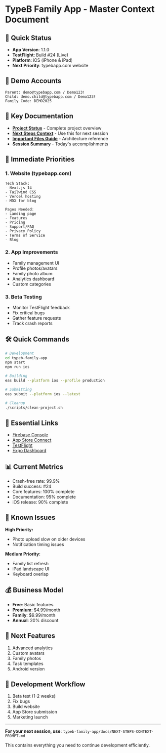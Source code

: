 # TypeB Family App - Master Context Document

## 🚀 Quick Status
- **App Version**: 1.1.0
- **TestFlight**: Build #24 (Live)
- **Platform**: iOS (iPhone & iPad)
- **Next Priority**: typebapp.com website

## 🔑 Demo Accounts
```
Parent: demo@typebapp.com / Demo123!
Child: demo.child@typebapp.com / Demo123!
Family Code: DEMO2025
```

## 📁 Key Documentation
- **[Project Status](typeb-family-app/docs/PROJECT-STATUS-2025-02.md)** - Complete project overview
- **[Next Steps Context](typeb-family-app/docs/NEXT-STEPS-CONTEXT-PROMPT.md)** - Use this for next session
- **[Important Files Guide](typeb-family-app/docs/IMPORTANT-FILES-GUIDE.md)** - Architecture reference
- **[Session Summary](typeb-family-app/docs/SESSION-SUMMARY-2025-02-10.md)** - Today's accomplishments

## 🎯 Immediate Priorities

### 1. Website (typebapp.com)
```
Tech Stack:
- Next.js 14
- Tailwind CSS
- Vercel hosting
- MDX for blog

Pages Needed:
- Landing page
- Features
- Pricing
- Support/FAQ
- Privacy Policy
- Terms of Service
- Blog
```

### 2. App Improvements
- Family management UI
- Profile photos/avatars
- Family photo album
- Analytics dashboard
- Custom categories

### 3. Beta Testing
- Monitor TestFlight feedback
- Fix critical bugs
- Gather feature requests
- Track crash reports

## 🛠️ Quick Commands
```bash
# Development
cd typeb-family-app
npm start
npm run ios

# Building
eas build --platform ios --profile production

# Submitting
eas submit --platform ios --latest

# Cleanup
./scripts/clean-project.sh
```

## 🔗 Essential Links
- [Firebase Console](https://console.firebase.google.com/project/typeb-family-app)
- [App Store Connect](https://appstoreconnect.apple.com/apps/6749812496)
- [TestFlight](https://appstoreconnect.apple.com/apps/6749812496/testflight/ios)
- [Expo Dashboard](https://expo.dev/accounts/wolfjn1/projects/typeb-family-app)

## 📊 Current Metrics
- Crash-free rate: 99.9%
- Build success: #24
- Core features: 100% complete
- Documentation: 95% complete
- iOS release: 90% complete

## 🐛 Known Issues
**High Priority:**
- Photo upload slow on older devices
- Notification timing issues

**Medium Priority:**
- Family list refresh
- iPad landscape UI
- Keyboard overlap

## 💰 Business Model
- **Free**: Basic features
- **Premium**: $4.99/month
- **Family**: $9.99/month
- **Annual**: 20% discount

## 📱 Next Features
1. Advanced analytics
2. Custom avatars
3. Family photos
4. Task templates
5. Android version

## 🚦 Development Workflow
1. Beta test (1-2 weeks)
2. Fix bugs
3. Build website
4. App Store submission
5. Marketing launch

---

**For your next session, use:**
`typeb-family-app/docs/NEXT-STEPS-CONTEXT-PROMPT.md`

This contains everything you need to continue development efficiently.